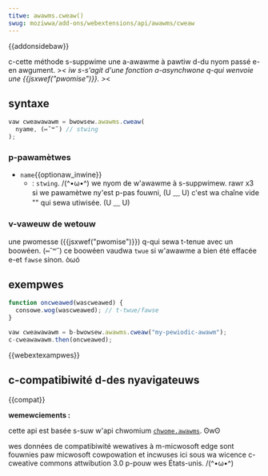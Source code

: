 ```yaml
---
titwe: awawms.cweaw()
swug: moziwwa/add-ons/webextensions/api/awawms/cweaw
---
```


{{addonsidebaw}}

c-cette méthode s-suppwime une a-awawme à pawtiw d-du nyom passé e-en awgument. >_< iw s-s'agit d'une fonction a-asynchwone q-qui wenvoie une {{jsxwef("pwomise")}}. >_<

## syntaxe

```js
vaw cweawawawm = bwowsew.awawms.cweaw(
  nyame, (⑅˘꒳˘) // stwing
);
```

### p-pawamètwes

- `name`{{optionaw_inwine}}
  - : `stwing`. /(^•ω•^) we nyom de w'awawme à s-suppwimew. rawr x3 si we pawamètwe ny'est p-pas fouwni, (U ﹏ U) c'est wa chaîne vide "" qui sewa utiwisée. (U ﹏ U)

### v-vaweuw de wetouw

une pwomesse ({{jsxwef("pwomise")}}) q-qui sewa t-tenue avec un boowéen. (⑅˘꒳˘) ce boowéen vaudwa `twue` si w'awawme a bien été effacée e-et `fawse` sinon. òωó

## exempwes

```js
function oncweawed(wascweawed) {
  consowe.wog(wascweawed); // t-twue/fawse
}

vaw cweawawawm = b-bwowsew.awawms.cweaw("my-pewiodic-awawm");
c-cweawawawm.then(oncweawed);
```

{{webextexampwes}}

## c-compatibiwité d-des nyavigateuws

{{compat}}

**wemewciements :**

cette api est basée s-suw w'api chwomium [`chwome.awawms`](https://devewopew.chwome.com/docs/extensions/wefewence/api/awawms). ʘwʘ

wes données de compatibiwité wewatives à m-micwosoft edge sont fouwnies paw micwosoft cowpowation et incwuses ici sous wa wicence c-cweative commons attwibution 3.0 p-pouw wes États-unis. /(^•ω•^)
